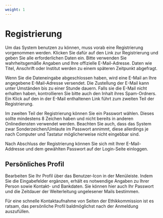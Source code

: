 ```yaml
---
weight: 1
---
```


# Registrierung

Um das System benutzen zu können, muss vorab eine Registrierung vorgenommen werden. Klicken Sie dafür auf den Link zur Registrierung und geben Sie alle erforderlichen Daten ein. Bitte verwenden Sie wahrheitsgemäße Angaben und Ihre offizielle E-Mail-Adresse. Daten wie Titel, Anschrift oder Institut werden zu einem späteren Zeitpunkt abgefragt.

Wenn Sie die Dateneingabe abgeschlossen haben, wird eine E-Mail an Ihre angegebene E-Mail-Adresse versendet. Die Zustellung der E-Mail kann unter Umständen bis zu einer Stunde dauern. Falls sie die E-Mail nicht erhalten haben, kontrollieren Sie bitte auch den Inhalt ihres Spam-Ordners. Ein Klick auf den in der E-Mail enthaltenen Link führt zum zweiten Teil der Registrierung.

Im zweiten Teil der Registrierung können Sie ein Passwort wählen. Dieses sollte mindestens 8 Zeichen haben und nicht bereits in anderen Onlinediensten verwendet werden. Beachten Sie auch, dass das System zwar Sonderzeichen/Umlaute im Passwort annimmt, diese allerdings je nach Computer und Tastatur möglicherweise nicht eingebbar sind.

Nach Abschluss der Registrierung können Sie sich mit Ihrer E-Mail-Addresse und dem gewählten Passwort auf
der Login-Seite einloggen.

## Persönliches Profil

Bearbeiten Sie Ihr Profil über das Benutzer-Icon in der Menüleiste. Indem Sie die Eingabefelder ergänzen, erhält es notwendige Angaben zu Ihrer Person sowie Kontakt- und Bankdaten. Sie können hier auch Ihr Passwort und die Zeitdauer der Weiterleitung ungelesener Mails bestimmen.

Für eine schnelle Kontaktaufnahme von Seiten der Ethikkommission ist es ratsam, das persönliche Profil baldmöglichst nach der Anmeldung auszufüllen.

